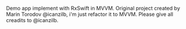 Demo app implement with RxSwift in MVVM. Original project created by Marin Torodov @icanzilb, i'm just refactor it to MVVM. Please give all creadits to @icanzilb.
